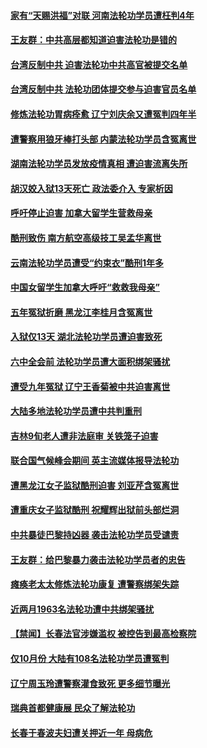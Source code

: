 #### [家有“天赐洪福”对联 河南法轮功学员遭枉判4年](../pages/prog424/a103277514.md) 
#### [王友群：中共高层都知道迫害法轮功是错的](../pages/prog424/a103277796.md) 
#### [台湾反制中共 迫害法轮功中共高官被提交名单](../pages/prog424/a103276806.md) 
#### [台湾反制中共 法轮功团体提交参与迫害官员名单](../pages/prog424/a103276701.md) 
#### [修炼法轮功胃病痊愈 辽宁刘庆余又遭冤判四年半](../pages/prog424/a103276547.md) 
#### [遭警察用狼牙棒打头部 内蒙法轮功学员含冤离世](../pages/prog424/a103275630.md) 
#### [湖南法轮功学员发放疫情真相 遭迫害流离失所](../pages/prog424/a103274716.md) 
#### [胡汉姣入狱13天死亡 政法委介入 专家析因](../pages/prog424/a103274043.md) 
#### [呼吁停止迫害 加拿大留学生营救母亲](../pages/prog424/a103273620.md) 
#### [酷刑致伤 南方航空高级技工吴孟华离世](../pages/prog424/a103273535.md) 
#### [云南法轮功学员遭受“约束衣”酷刑1年多](../pages/prog424/a103272543.md) 
#### [中国女留学生加拿大呼吁“救救我母亲”](../pages/prog424/a103272630.md) 
#### [五年冤狱折磨 黑龙江李桂月含冤离世](../pages/prog424/a103271694.md) 
#### [入狱仅13天 湖北法轮功学员遭迫害致死](../pages/prog424/a103269976.md) 
#### [六中全会前 法轮功学员遭大面积绑架骚扰](../pages/prog424/a103269614.md) 
#### [遭受九年冤狱 辽宁王香菊被中共迫害离世](../pages/prog424/a103269236.md) 
#### [大陆多地法轮功学员遭中共判重刑](../pages/prog424/a103262637.md) 
#### [吉林9旬老人遭非法庭审 关铁笼子迫害](../pages/prog424/a103268031.md) 
#### [联合国气候峰会期间 英主流媒体报导法轮功](../pages/prog424/a103267905.md) 
#### [遭黑龙江女子监狱酷刑迫害 刘亚芹含冤离世](../pages/prog424/a103267094.md) 
#### [遭重庆女子监狱酷刑 祝耀辉出狱前头部烂洞](../pages/prog424/a103265236.md) 
#### [中共暴徒巴黎持凶器 袭击法轮功学员受谴责](../pages/prog424/a103264820.md) 
#### [王友群：给巴黎暴力袭击法轮功学员者的忠告](../pages/prog424/a103263915.md) 
#### [瘫痪老太太修炼法轮功康复 遭警察绑架失踪](../pages/prog424/a103264275.md) 
#### [近两月1963名法轮功遭中共绑架骚扰](../pages/prog424/a103263377.md) 
#### [【禁闻】长春法官涉嫌滥权 被控告到最高检察院](../pages/prog424/a103262827.md) 
#### [仅10月份 大陆有108名法轮功学员遭冤判](../pages/prog424/a103262077.md) 
#### [辽宁周玉玲遭警察灌食致死 更多细节曝光](../pages/prog424/a103261150.md) 
#### [瑞典首都健康展 民众了解法轮功](../pages/prog424/a103260258.md) 
#### [长春于春波夫妇遭关押近一年 母病危](../pages/prog424/a103259307.md) 
